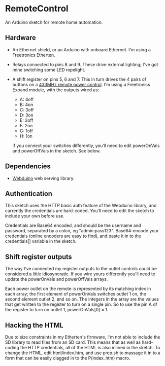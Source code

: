 # RemoteControl

An Arduino sketch for remote home automation.

## Hardware

* An Ethernet shield, or an Arduino with onboard Ethernet. I'm using
  a Freetronics Etherten.
* Relays connected to pins 8 and 9. These drive external lighting;
  I've got mine switching some LED ropelight.
* A shift register on pins 5, 6 and 7. This in turn drives the 4
  pairs of buttons on a [433MHz remote power control](http://hardy.dropbear.id.au/blog/2012/08/jackson-pt9723-remote-power-control-and-arduino).
  I'm using a Freetronics Expand module, with the outputs wired as:
  * A: 4off
  * B: 4on
  * C: 3off
  * D: 3on
  * E: 2off
  * F: 2on
  * G: 1off
  * H: 1on

  If you connect your switches differently, you'll need to edit
  powerOnVals and powerOffVals in the sketch. See below.
  
## Dependencies

* [Webduino](http://github.com/sirleech/Webduino/) web serving library.

## Authentication

This sketch uses the HTTP basic auth feature of the Webduino library,
and currently the credentials are hard-coded. You'll need to edit the
sketch to include your own before use.

Credentials are Base64 encoded, and should be the username and password,
separated by a colon, eg "admin:pass123". Base64-encode your credentials
(online encoders are easy to find), and paste it in to the credentials[]
variable in the sketch.

## Shift register outputs

The way I've connected my register outputs to the outlet controls could
be considered a little idiosyncratic. If you wire yours differently you'll
need to update the powerOnVals and powerOffVals arrays.

Each power outlet on the remote is represented by its matching index in
each array; the first element of powerOnVals switches outlet 1 on, the
second element outlet 2, and so on. The integers in the array are the
values that get written to the register to turn on a single pin. So to
use the pin A of the register to turn on outlet 1, powerOnVals[0] = 1.

## Hacking the HTML

Due to size constraints in my Etherten's firmware, I'm not able to
include the SD library to read files from an SD card. This means that
as well as hard-coding the HTTP credentials, all of the HTML is also
inlined in the sketch. To change the HTML, edit html/index.htm, and
use prep.sh to massage it in to a form that can be easily clagged in
to the P(index_htm) macro.
